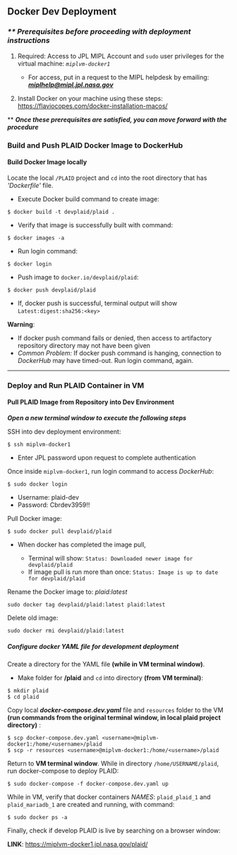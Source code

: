 ## Docker Dev Deployment

### _** Prerequisites before proceeding with deployment instructions_

1. Required: Access to JPL MIPL Account and `sudo` user privileges for the virtual machine: _`miplvm-docker1`_
    * For access, put in a request to the MIPL helpdesk by emailing: _**miplhelp@mipl.jpl.nasa.gov**_


2. Install Docker on your machine using these steps: https://flaviocopes.com/docker-installation-macos/


 ** _**Once these prerequisites are satisfied, you can move forward with the procedure**_
   

### Build and Push PLAID Docker Image to DockerHub
#### Build Docker Image locally

Locate the local `/PLAID` project and `cd` into the root directory that has _'Dockerfile'_  file.

* Execute Docker build command to create image:

```
$ docker build -t devplaid/plaid .
```
* Verify that image is successfully built with command:
```
$ docker images -a
```
* Run login command:
```
$ docker login
```   

* Push image to `docker.io/devplaid/plaid`:
```
$ docker push devplaid/plaid
```
  

* If, docker push is successful, terminal output will show `Latest:digest:sha256:<key>`

**Warning**: 
* If docker push command fails or denied, then access to artifactory repository directory may not have been given
* _Common Problem:_ If docker push command is hanging, connection to _DockerHub_ may have timed-out. Run login command, again.
***

### Deploy and Run PLAID Container in VM
#### Pull PLAID Image from Repository into Dev Environment
**_Open a new terminal window to execute the following steps_**


SSH into dev deployment environment:

```
$ ssh miplvm-docker1
```

* Enter JPL password upon request to complete authentication

Once inside `miplvm-docker1`, run login command to access _DockerHub_:

```
$ sudo docker login
```   


* Username: plaid-dev
* Password: Cbrdev3959!!


Pull Docker image:

```
$ sudo docker pull devplaid/plaid
```
* When docker has completed the image pull,
 
    - Terminal will show: `Status: Downloaded newer image for devplaid/plaid`
    - If image pull is run more than once: `Status: Image is up to date for devplaid/plaid`
    
    
Rename the Docker image to: _plaid:latest_

```
sudo docker tag devplaid/plaid:latest plaid:latest
```

Delete old image:

```
sudo docker rmi devplaid/plaid:latest
```


##### Configure docker YAML file for development deployment

Create a directory for the YAML file **(while in VM terminal window)**.

* Make folder for **/plaid** and `cd` into directory **(from VM terminal)**:
```
$ mkdir plaid
$ cd plaid
```


Copy local **_docker-compose.dev.yaml_** file and `resources` folder to the VM **(run commands from the original terminal window, in local plaid project directory)** :

```
$ scp docker-compose.dev.yaml <username>@miplvm-docker1:/home/<username>/plaid
$ scp -r resources <username>@miplvm-docker1:/home/<username>/plaid
```

Return to **VM terminal window**. While in directory `/home/USERNAME/plaid`, run docker-compose to deploy PLAID:

```
$ sudo docker-compose -f docker-compose.dev.yaml up
```

While in VM, verify that docker containers _NAMES_: `plaid_plaid_1` and `plaid_mariadb_1` are created and running, with command:
```
$ sudo docker ps -a
```

Finally, check if develop PLAID is live by searching on a browser window:

**LINK**: https://miplvm-docker1.jpl.nasa.gov/plaid/